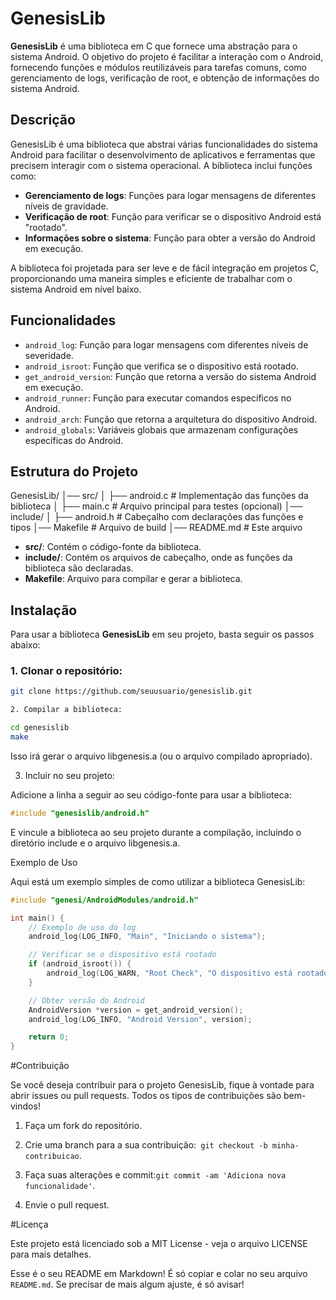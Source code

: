 # **GenesisLib**

**GenesisLib** é uma biblioteca em C que fornece uma abstração para o sistema Android. O objetivo do projeto é facilitar a interação com o Android, fornecendo funções e módulos reutilizáveis para tarefas comuns, como gerenciamento de logs, verificação de root, e obtenção de informações do sistema Android.

## **Descrição**

GenesisLib é uma biblioteca que abstrai várias funcionalidades do sistema Android para facilitar o desenvolvimento de aplicativos e ferramentas que precisem interagir com o sistema operacional. A biblioteca inclui funções como:

- **Gerenciamento de logs**: Funções para logar mensagens de diferentes níveis de gravidade.
- **Verificação de root**: Função para verificar se o dispositivo Android está "rootado".
- **Informações sobre o sistema**: Função para obter a versão do Android em execução.

A biblioteca foi projetada para ser leve e de fácil integração em projetos C, proporcionando uma maneira simples e eficiente de trabalhar com o sistema Android em nível baixo.

## **Funcionalidades**

- `android_log`: Função para logar mensagens com diferentes níveis de severidade.
- `android_isroot`: Função que verifica se o dispositivo está rootado.
- `get_android_version`: Função que retorna a versão do sistema Android em execução.
- `android_runner`: Função para executar comandos específicos no Android.
- `android_arch`: Função que retorna a arquitetura do dispositivo Android.
- `android_globals`: Variáveis globais que armazenam configurações específicas do Android.

## **Estrutura do Projeto**

GenesisLib/ │── src/ │   ├── android.c            # Implementação das funções da biblioteca │   ├── main.c               # Arquivo principal para testes (opcional) │── include/ │   ├── android.h            # Cabeçalho com declarações das funções e tipos │── Makefile                 # Arquivo de build │── README.md                # Este arquivo

- **src/**: Contém o código-fonte da biblioteca.
- **include/**: Contém os arquivos de cabeçalho, onde as funções da biblioteca são declaradas.
- **Makefile**: Arquivo para compilar e gerar a biblioteca.

## **Instalação**

Para usar a biblioteca **GenesisLib** em seu projeto, basta seguir os passos abaixo:

### **1. Clonar o repositório:**
```bash
git clone https://github.com/seuusuario/genesislib.git

2. Compilar a biblioteca:

cd genesislib
make
```
Isso irá gerar o arquivo libgenesis.a (ou o arquivo compilado apropriado).

3. Incluir no seu projeto:

Adicione a linha a seguir ao seu código-fonte para usar a biblioteca:
```c
#include "genesislib/android.h"
```
E vincule a biblioteca ao seu projeto durante a compilação, incluindo o diretório include e o arquivo libgenesis.a.

Exemplo de Uso

Aqui está um exemplo simples de como utilizar a biblioteca GenesisLib:
```c
#include "genesi/AndroidModules/android.h"

int main() {
    // Exemplo de uso do log
    android_log(LOG_INFO, "Main", "Iniciando o sistema");

    // Verificar se o dispositivo está rootado
    if (android_isroot()) {
        android_log(LOG_WARN, "Root Check", "O dispositivo está rootado");
    }

    // Obter versão do Android
    AndroidVersion *version = get_android_version();
    android_log(LOG_INFO, "Android Version", version);

    return 0;
}
```
#Contribuição

Se você deseja contribuir para o projeto GenesisLib, fique à vontade para abrir issues ou pull requests. Todos os tipos de contribuições são bem-vindos!

1. Faça um fork do repositório.


2. Crie uma branch para a sua contribuição:` git checkout -b minha-contribuicao`.


3. Faça suas alterações e commit:` git commit -am 'Adiciona nova funcionalidade' `.


4. Envie o pull request.



#Licença

Este projeto está licenciado sob a MIT License - veja o arquivo LICENSE para mais detalhes.

Esse é o seu README em Markdown! É só copiar e colar no seu arquivo `README.md`. Se precisar de mais algum ajuste, é só avisar!


